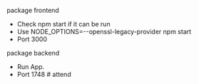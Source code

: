 package frontend 
- Check npm start if it can be run 
- Use NODE_OPTIONS=--openssl-legacy-provider npm start
- Port 3000


package backend
- Run App.
- Port 1748 # attend
